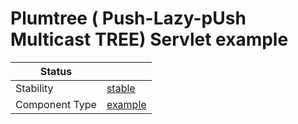 <!---
Licensed to the Apache Software Foundation (ASF) under one or more contributor license agreements. See the NOTICE
file distributed with this work for additional information regarding copyright ownership. The ASF licenses this file
to You under the Apache License, Version 2.0 (the "License"); you may not use this file except in compliance with the
License. You may obtain a copy of the License at
 *
http://www.apache.org/licenses/LICENSE-2.0
 *
Unless required by applicable law or agreed to in writing, software distributed under the License is distributed on
an "AS IS" BASIS, WITHOUT WARRANTIES OR CONDITIONS OF ANY KIND, either express or implied. See the License for the
specific language governing permissions and limitations under the License.
 --->
# Plumtree ( Push-Lazy-pUsh Multicast TREE) Servlet example

| Status         |           |
|----------------|-----------|
| Stability      | [stable]  |
| Component Type | [example] |

[stable]:https://github.com/tmio/tuweni/tree/main/docs/index.md#stable
[example]:https://github.com/tmio/tuweni/tree/main/docs/index.md#example